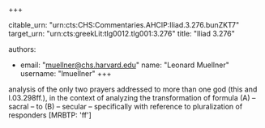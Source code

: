 +++


citable_urn: "urn:cts:CHS:Commentaries.AHCIP:Iliad.3.276.bunZKT7"
target_urn: "urn:cts:greekLit:tlg0012.tlg001:3.276"
title: "Iliad 3.276"

authors:
- email: "muellner@chs.harvard.edu"
  name: "Leonard Muellner"
  username: "lmuellner"
+++

<p>analysis of the only two prayers addressed to more than one god (this and I.03.298ff.), in the context of analyzing the transformation of formula (A) – sacral – to (B) – secular – specifically with reference to pluralization of responders [MRBTP: 'ff']</p>